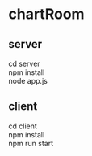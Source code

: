 # chartRoom  

## server  
cd server  
npm install  
node app.js  

## client  
cd client  
npm install  
npm run start

